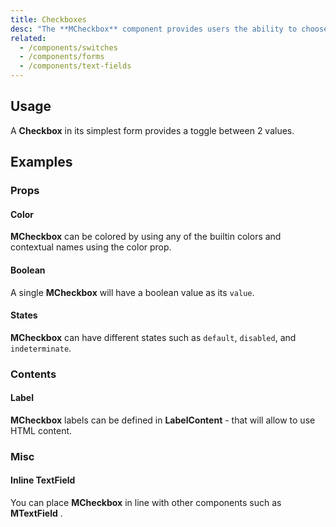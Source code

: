 ```yaml
---
title: Checkboxes
desc: "The **MCheckbox** component provides users the ability to choose between two distinct values. These are very similar to a switch and can be used in complex forms and checklists."
related:
  - /components/switches
  - /components/forms
  - /components/text-fields
---
```


## Usage

A **Checkbox** in its simplest form provides a toggle between 2 values.

<checkboxes-usage></checkboxes-usage>

## Examples

### Props

#### Color

**MCheckbox** can be colored by using any of the builtin colors and contextual names using the color prop.

<masa-example file="Examples.checkboxes.Color"></masa-example>

#### Boolean

A single **MCheckbox** will have a boolean value as its `value`.

<masa-example file="Examples.checkboxes.Boolean"></masa-example>

#### States

**MCheckbox** can have different states such as  `default`, `disabled`, and `indeterminate`.

<masa-example file="Examples.checkboxes.States"></masa-example>

### Contents

#### Label

**MCheckbox** labels can be defined in **LabelContent** - that will allow to use HTML content.

<masa-example file="Examples.checkboxes.LabelContent"></masa-example>

### Misc

#### Inline TextField

You can place **MCheckbox** in line with other components such as **MTextField** .

<masa-example file="Examples.checkboxes.InlineTextField"></masa-example>





